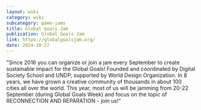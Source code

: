 ```yaml
---
layout: wiki
category: wiki
subcategory: game-jams
title: Global Goals Jam
publication: Global Goals Jam
link: https://globalgoalsjam.org/
date: 2024-10-27
---
```


"Since 2016 you can organize or join a jam every September to create sustainable impact for the Global Goals! Founded and coordinated by Digital Society School and UNDP, supported by World Design Organization. In 8 years, we have grown a creative community of thousands in about 100 cities all over the world. This year, most of us will be jamming from 20-22 September (during Global Goals Week) and focus on the topic of RECONNECTION AND REPARATION - join us!"
